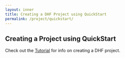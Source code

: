 ```yaml
---
layout: inner
title: Creating a DHF Project using QuickStart
permalink: /project/quickstart/
---
```


## Creating a Project using QuickStart

Check out the [Tutorial](../tutorial/install.md) for info on creating a DHF project.
